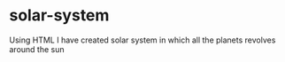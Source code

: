 # solar-system
Using HTML I have created solar system in which all the planets revolves around the sun 
